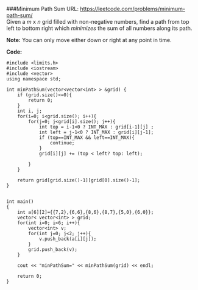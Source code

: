 ###Minimum Path Sum
URL: https://leetcode.com/problems/minimum-path-sum/</br>
Given a _m_ x _n_ grid filled with non-negative numbers, find a path from top left to bottom right which _minimizes_ the sum of all numbers along its path.

__Note:__ You can only move either down or right at any point in time.

__Code:__

	#include <limits.h>
	#include <iostream>
	#include <vector>
	using namespace std;

	int minPathSum(vector<vector<int> > &grid) {
	    if (grid.size()<=0){
	        return 0;
	    }
	    int i, j;
	    for(i=0; i<grid.size(); i++){
	        for(j=0; j<grid[i].size(); j++){
	            int top = i-1<0 ? INT_MAX : grid[i-1][j] ;
	            int left = j-1<0 ? INT_MAX : grid[i][j-1];
	            if (top==INT_MAX && left==INT_MAX){
	                continue;
	            }
	            grid[i][j] += (top < left? top: left);

	        }
	    }

	    return grid[grid.size()-1][grid[0].size()-1];
	}


	int main()
	{
	    int a[6][2]={{7,2},{6,6},{8,6},{8,7},{5,0},{6,0}};
	    vector< vector<int> > grid;
	    for(int i=0; i<6; i++){
	        vector<int> v;
	        for(int j=0; j<2; j++){
	            v.push_back(a[i][j]);
	        }
	        grid.push_back(v);
	    }
	    
	    cout << "minPathSum=" << minPathSum(grid) << endl;

	    return 0;
	}